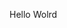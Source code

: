 Hello Wolrd








































































































































































































































































































































































































































































